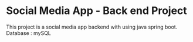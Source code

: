 # Social Media App - Back end Project
 This project is a social media app backend with using java spring boot. Database : mySQL
